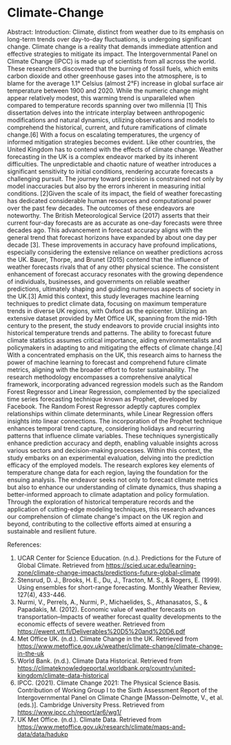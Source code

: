 # Climate-Change
Abstract: 
Introduction:
Climate, distinct from weather due to its emphasis on long-term trends over day-to-day fluctuations, is undergoing significant change. Climate change is a reality that demands immediate attention and effective strategies to mitigate its impact. The Intergovernmental Panel on Climate Change (IPCC) is made up of scientists from all across the world. These researchers discovered that the burning of fossil fuels, which emits carbon dioxide and other greenhouse gases into the atmosphere, is to blame for the average 1.1° Celsius (almost 2°F) increase in global surface air temperature between 1900 and 2020. While the numeric change might appear relatively modest, this warming trend is unparalleled when compared to temperature records spanning over two millennia [1] This dissertation delves into the intricate interplay between anthropogenic modifications and natural dynamics, utilizing observations and models to comprehend the historical, current, and future ramifications of climate change.[6] With a focus on escalating temperatures, the urgency of informed mitigation strategies becomes evident. 
Like other countries, the United Kingdom has to contend with the effects of climate change. Weather forecasting in the UK is a complex endeavor marked by its inherent difficulties. The unpredictable and chaotic nature of weather introduces a significant sensitivity to initial conditions, rendering accurate forecasts a challenging pursuit. The journey toward precision is constrained not only by model inaccuracies but also by the errors inherent in measuring initial conditions. [2]Given the scale of its impact, the field of weather forecasting has dedicated considerable human resources and computational power over the past few decades. The outcomes of these endeavors are noteworthy. The British Meteorological Service (2017) asserts that their current four-day forecasts are as accurate as one-day forecasts were three decades ago. This advancement in forecast accuracy aligns with the general trend that forecast horizons have expanded by about one day per decade [3]. These improvements in accuracy have profound implications, especially considering the extensive reliance on weather predictions across the UK. Bauer, Thorpe, and Brunet (2015) contend that the influence of weather forecasts rivals that of any other physical science. The consistent enhancement of forecast accuracy resonates with the growing dependence of individuals, businesses, and governments on reliable weather predictions, ultimately shaping and guiding numerous aspects of society in the UK.[3]
Amid this context, this study leverages machine learning techniques to predict climate data, focusing on maximum temperature trends in diverse UK regions, with Oxford as the epicenter. Utilizing an extensive dataset provided by Met Office UK, spanning from the mid-19th century to the present, the study endeavors to provide crucial insights into historical temperature trends and patterns. The ability to forecast future climate statistics assumes critical importance, aiding environmentalists and policymakers in adapting to and mitigating the effects of climate change.[4] With a concentrated emphasis on the UK, this research aims to harness the power of machine learning to forecast and comprehend future climate metrics, aligning with the broader effort to foster sustainability.
The research methodology encompasses a comprehensive analytical framework, incorporating advanced regression models such as the Random Forest Regressor and Linear Regression, complemented by the specialized time series forecasting technique known as Prophet, developed by Facebook. The Random Forest Regressor adeptly captures complex relationships within climate determinants, while Linear Regression offers insights into linear connections. The incorporation of the Prophet technique enhances temporal trend capture, considering holidays and recurring patterns that influence climate variables. These techniques synergistically enhance prediction accuracy and depth, enabling valuable insights across various sectors and decision-making processes.
Within this context, the study embarks on an experimental evaluation, delving into the prediction efficacy of the employed models. The research explores key elements of temperature change data for each region, laying the foundation for the ensuing analysis. The endeavor seeks not only to forecast climate metrics but also to enhance our understanding of climate dynamics, thus shaping a better-informed approach to climate adaptation and policy formulation. Through the exploration of historical temperature records and the application of cutting-edge modeling techniques, this research advances our comprehension of climate change's impact on the UK region and beyond, contributing to the collective efforts aimed at ensuring a sustainable and resilient future.

References:
1.	UCAR Center for Science Education. (n.d.). Predictions for the Future of Global Climate. Retrieved from https://scied.ucar.edu/learning-zone/climate-change-impacts/predictions-future-global-climate
2.	Stensrud, D. J., Brooks, H. E., Du, J., Tracton, M. S., & Rogers, E. (1999). Using ensembles for short-range forecasting. Monthly Weather Review, 127(4), 433-446.
3.	Nurmi, V., Perrels, A., Nurmi, P., Michaelides, S., Athanasatos, S., & Papadakis, M. (2012). Economic value of weather forecasts on transportation–Impacts of weather forecast quality developments to the economic effects of severe weather. Retrieved from https://ewent.vtt.fi/Deliverables%20D5%20and%20D6.pdf
4.	Met Office UK. (n.d.). Climate Change in the UK. Retrieved from https://www.metoffice.gov.uk/weather/climate-change/climate-change-in-the-uk
5.	World Bank. (n.d.). Climate Data Historical. Retrieved from https://climateknowledgeportal.worldbank.org/country/united-kingdom/climate-data-historical
6.	IPCC. (2021). Climate Change 2021: The Physical Science Basis. Contribution of Working Group I to the Sixth Assessment Report of the Intergovernmental Panel on Climate Change [Masson-Delmotte, V., et al. (eds.)]. Cambridge University Press. Retrieved from https://www.ipcc.ch/report/ar6/wg1/
7.	UK Met Office. (n.d.). Climate Data. Retrieved from https://www.metoffice.gov.uk/research/climate/maps-and-data/data/hadukp

